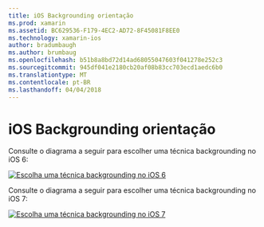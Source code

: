 ```yaml
---
title: iOS Backgrounding orientação
ms.prod: xamarin
ms.assetid: BC629536-F179-4EC2-AD72-8F45081F8EE0
ms.technology: xamarin-ios
author: bradumbaugh
ms.author: brumbaug
ms.openlocfilehash: b51b8a8bd72d14ad68055047603f041278e252c3
ms.sourcegitcommit: 945df041e2180cb20af08b83cc703ecd1aedc6b0
ms.translationtype: MT
ms.contentlocale: pt-BR
ms.lasthandoff: 04/04/2018
---
```

# <a name="ios-backgrounding-guidance"></a>iOS Backgrounding orientação

Consulte o diagrama a seguir para escolher uma técnica backgrounding no iOS 6:

 [![](ios-backgrounding-guidance-images/image10.png "Escolha uma técnica backgrounding no iOS 6")](ios-backgrounding-guidance-images/image10.png#lightbox)

Consulte o diagrama a seguir para escolher uma técnica backgrounding no iOS 7:

 [![](ios-backgrounding-guidance-images/image10b.png "Escolha uma técnica backgrounding no iOS 7")](ios-backgrounding-guidance-images/image10b.png#lightbox)

